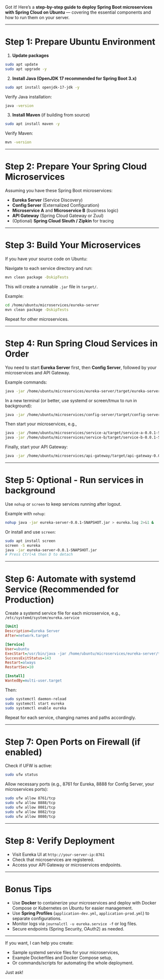 Got it! Here’s a **step-by-step guide to deploy Spring Boot microservices with Spring Cloud on Ubuntu** — covering the essential components and how to run them on your server.

---

# Step 1: Prepare Ubuntu Environment

1. **Update packages**

```bash
sudo apt update
sudo apt upgrade -y
```

2. **Install Java (OpenJDK 17 recommended for Spring Boot 3.x)**

```bash
sudo apt install openjdk-17-jdk -y
```

Verify Java installation:

```bash
java -version
```

3. **Install Maven** (if building from source)

```bash
sudo apt install maven -y
```

Verify Maven:

```bash
mvn -version
```

---

# Step 2: Prepare Your Spring Cloud Microservices

Assuming you have these Spring Boot microservices:

* **Eureka Server** (Service Discovery)
* **Config Server** (Externalized Configuration)
* **Microservice A** and **Microservice B** (business logic)
* **API Gateway** (Spring Cloud Gateway or Zuul)
* (Optional) **Spring Cloud Sleuth / Zipkin** for tracing

---

# Step 3: Build Your Microservices

If you have your source code on Ubuntu:

Navigate to each service directory and run:

```bash
mvn clean package -DskipTests
```

This will create a runnable `.jar` file in `target/`.

Example:

```bash
cd /home/ubuntu/microservices/eureka-server
mvn clean package -DskipTests
```

Repeat for other microservices.

---

# Step 4: Run Spring Cloud Services in Order

You need to start **Eureka Server** first, then **Config Server**, followed by your microservices and API Gateway.

Example commands:

```bash
java -jar /home/ubuntu/microservices/eureka-server/target/eureka-server-0.0.1-SNAPSHOT.jar
```

In a new terminal (or better, use systemd or screen/tmux to run in background):

```bash
java -jar /home/ubuntu/microservices/config-server/target/config-server-0.0.1-SNAPSHOT.jar
```

Then start your microservices, e.g.,

```bash
java -jar /home/ubuntu/microservices/service-a/target/service-a-0.0.1-SNAPSHOT.jar
java -jar /home/ubuntu/microservices/service-b/target/service-b-0.0.1-SNAPSHOT.jar
```

Finally, start your API Gateway:

```bash
java -jar /home/ubuntu/microservices/api-gateway/target/api-gateway-0.0.1-SNAPSHOT.jar
```

---

# Step 5: Optional - Run services in background

Use `nohup` or `screen` to keep services running after logout.

Example with `nohup`:

```bash
nohup java -jar eureka-server-0.0.1-SNAPSHOT.jar > eureka.log 2>&1 &
```

Or install and use `screen`:

```bash
sudo apt install screen
screen -S eureka
java -jar eureka-server-0.0.1-SNAPSHOT.jar
# Press Ctrl+A then D to detach
```

---

# Step 6: Automate with systemd Service (Recommended for Production)

Create a systemd service file for each microservice, e.g., `/etc/systemd/system/eureka.service`

```ini
[Unit]
Description=Eureka Server
After=network.target

[Service]
User=ubuntu
ExecStart=/usr/bin/java -jar /home/ubuntu/microservices/eureka-server/target/eureka-server-0.0.1-SNAPSHOT.jar
SuccessExitStatus=143
Restart=always
RestartSec=10

[Install]
WantedBy=multi-user.target
```

Then:

```bash
sudo systemctl daemon-reload
sudo systemctl start eureka
sudo systemctl enable eureka
```

Repeat for each service, changing names and paths accordingly.

---

# Step 7: Open Ports on Firewall (if enabled)

Check if UFW is active:

```bash
sudo ufw status
```

Allow necessary ports (e.g., 8761 for Eureka, 8888 for Config Server, your microservices ports):

```bash
sudo ufw allow 8761/tcp
sudo ufw allow 8888/tcp
sudo ufw allow 8081/tcp
sudo ufw allow 8082/tcp
sudo ufw allow 8080/tcp
```

---

# Step 8: Verify Deployment

* Visit Eureka UI at `http://your-server-ip:8761`
* Check that microservices are registered.
* Access your API Gateway or microservices endpoints.

---

# Bonus Tips

* Use **Docker** to containerize your microservices and deploy with Docker Compose or Kubernetes on Ubuntu for easier management.
* Use **Spring Profiles** (`application-dev.yml`, `application-prod.yml`) to separate configurations.
* Monitor logs via `journalctl -u eureka.service -f` or log files.
* Secure endpoints (Spring Security, OAuth2) as needed.

---

If you want, I can help you create:

* Sample systemd service files for your microservices,
* Example Dockerfiles and Docker Compose setup,
* Or commands/scripts for automating the whole deployment.

Just ask!
